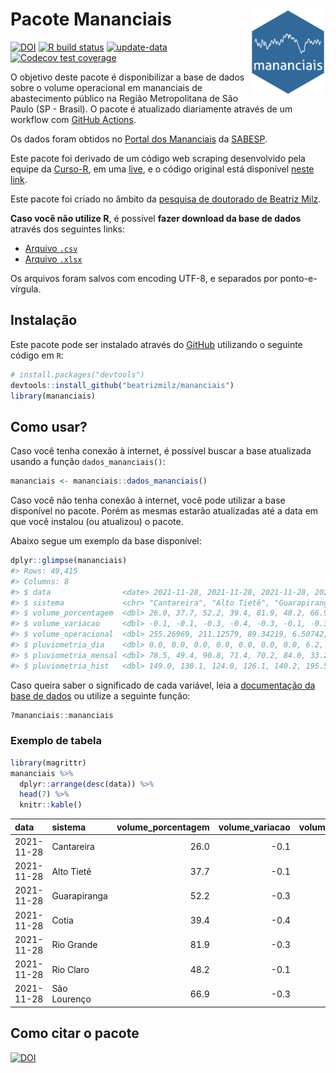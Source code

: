 
<!-- README.md is generated from README.Rmd. Please edit that file -->

# Pacote Mananciais <img src="man/figures/hexlogo.png" align="right" width = "120px"/>

<!-- badges: start -->

[![DOI](https://zenodo.org/badge/DOI/10.5281/zenodo.4733056.svg)](https://doi.org/10.5281/zenodo.4733056)
[![R build
status](https://github.com/beatrizmilz/mananciais/workflows/R-CMD-check/badge.svg)](https://github.com/beatrizmilz/mananciais/actions)
[![update-data](https://github.com/beatrizmilz/mananciais/actions/workflows/2-update_data.yaml/badge.svg)](https://github.com/beatrizmilz/mananciais/actions/workflows/2-update_data.yaml)
[![Codecov test
coverage](https://codecov.io/gh/beatrizmilz/mananciais/branch/master/graph/badge.svg)](https://codecov.io/gh/beatrizmilz/mananciais?branch=master)
<!-- badges: end -->

O objetivo deste pacote é disponibilizar a base de dados sobre o volume
operacional em mananciais de abastecimento público na Região
Metropolitana de São Paulo (SP - Brasil). O pacote é atualizado
diariamente através de um workflow com [GitHub
Actions](https://github.com/beatrizmilz/mananciais/actions).

Os dados foram obtidos no [Portal dos
Mananciais](http://mananciais.sabesp.com.br/Situacao) da
[SABESP](http://site.sabesp.com.br/site/Default.aspx).

Este pacote foi derivado de um código web scraping desenvolvido pela
equipe da [Curso-R](https://www.curso-r.com/), em uma
[live](https://youtu.be/jvZIxrMmOcQ), e o código original está
disponível [neste
link](https://github.com/curso-r/lives/blob/master/drafts/20200730_scraper_sabesp.R).

Este pacote foi criado no âmbito da [pesquisa de doutorado de Beatriz
Milz](https://beatrizmilz.github.io/tese/).

**Caso você não utilize R**, é possível **fazer download da base de
dados** através dos seguintes links:

  - [Arquivo
    `.csv`](https://github.com/beatrizmilz/mananciais/raw/master/inst/extdata/mananciais.csv)
  - [Arquivo
    `.xlsx`](https://github.com/beatrizmilz/mananciais/blob/master/inst/extdata/mananciais.xlsx?raw=true)

Os arquivos foram salvos com encoding UTF-8, e separados por
ponto-e-vírgula.

## Instalação

Este pacote pode ser instalado através do [GitHub](https://github.com/)
utilizando o seguinte código em `R`:

``` r
# install.packages("devtools")
devtools::install_github("beatrizmilz/mananciais")
library(mananciais)
```

## Como usar?

Caso você tenha conexão à internet, é possível buscar a base atualizada
usando a função `dados_mananciais()`:

``` r
mananciais <- mananciais::dados_mananciais() 
```

Caso você não tenha conexão à internet, você pode utilizar a base
disponível no pacote. Porém as mesmas estarão atualizadas até a data em
que você instalou (ou atualizou) o pacote.

Abaixo segue um exemplo da base disponível:

``` r
dplyr::glimpse(mananciais)
#> Rows: 49,415
#> Columns: 8
#> $ data                <date> 2021-11-28, 2021-11-28, 2021-11-28, 2021-11-28, 2…
#> $ sistema             <chr> "Cantareira", "Alto Tietê", "Guarapiranga", "Cotia…
#> $ volume_porcentagem  <dbl> 26.0, 37.7, 52.2, 39.4, 81.9, 48.2, 66.9, 26.1, 37…
#> $ volume_variacao     <dbl> -0.1, -0.1, -0.3, -0.4, -0.3, -0.1, -0.3, -0.1, -0…
#> $ volume_operacional  <dbl> 255.26969, 211.12579, 89.34219, 6.50742, 91.86310,…
#> $ pluviometria_dia    <dbl> 0.0, 0.0, 0.0, 0.0, 0.0, 0.0, 0.0, 6.2, 1.3, 0.8, …
#> $ pluviometria_mensal <dbl> 78.5, 49.4, 90.8, 71.4, 70.2, 84.0, 33.2, 78.5, 49…
#> $ pluviometria_hist   <dbl> 149.0, 130.1, 124.0, 126.1, 140.2, 195.5, 154.6, 1…
```

Caso queira saber o significado de cada variável, leia a [documentação
da base de
dados](https://beatrizmilz.github.io/mananciais/reference/mananciais.html)
ou utilize a seguinte função:

``` r
?mananciais::mananciais
```

### Exemplo de tabela

``` r
library(magrittr)
mananciais %>% 
  dplyr::arrange(desc(data)) %>% 
  head(7) %>%
  knitr::kable()
```

| data       | sistema      | volume\_porcentagem | volume\_variacao | volume\_operacional | pluviometria\_dia | pluviometria\_mensal | pluviometria\_hist |
| :--------- | :----------- | ------------------: | ---------------: | ------------------: | ----------------: | -------------------: | -----------------: |
| 2021-11-28 | Cantareira   |                26.0 |            \-0.1 |           255.26969 |                 0 |                 78.5 |              149.0 |
| 2021-11-28 | Alto Tietê   |                37.7 |            \-0.1 |           211.12579 |                 0 |                 49.4 |              130.1 |
| 2021-11-28 | Guarapiranga |                52.2 |            \-0.3 |            89.34219 |                 0 |                 90.8 |              124.0 |
| 2021-11-28 | Cotia        |                39.4 |            \-0.4 |             6.50742 |                 0 |                 71.4 |              126.1 |
| 2021-11-28 | Rio Grande   |                81.9 |            \-0.3 |            91.86310 |                 0 |                 70.2 |              140.2 |
| 2021-11-28 | Rio Claro    |                48.2 |            \-0.1 |             6.58250 |                 0 |                 84.0 |              195.5 |
| 2021-11-28 | São Lourenço |                66.9 |            \-0.3 |            59.43562 |                 0 |                 33.2 |              154.6 |

## Como citar o pacote

[![DOI](https://zenodo.org/badge/DOI/10.5281/zenodo.4733056.svg)](https://doi.org/10.5281/zenodo.4733056)
